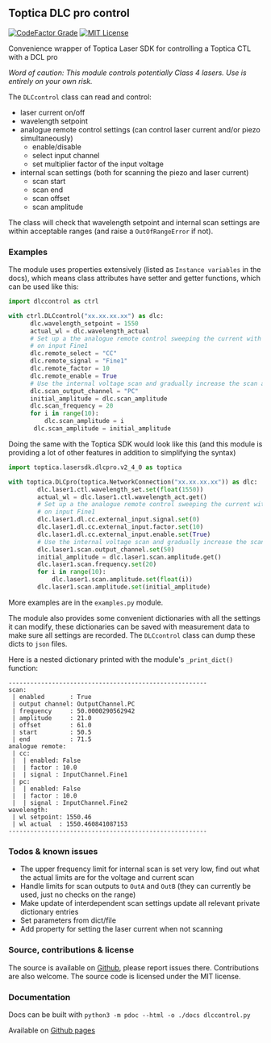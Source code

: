 ## Toptica DLC pro control

[![CodeFactor Grade](https://img.shields.io/codefactor/grade/github/asvela/dlc-control?style=flat-square)](https://www.codefactor.io/repository/github/asvela/dlc-control)
[![MIT License](https://img.shields.io/github/license/asvela/dlc-control?style=flat-square)](https://github.com/asvela/dlc-control/blob/main/LICENSE)

Convenience wrapper of Toptica Laser SDK for controlling a Toptica CTL with a DCL pro

*Word of caution: This module controls potentially Class 4 lasers.*
*Use is entirely on your own risk.*

The ``DLCcontrol`` class can read and control:

  * laser current on/off
  * wavelength setpoint
  * analogue remote control settings (can control laser current and/or piezo simultaneously)
    - enable/disable
    - select input channel
    - set multiplier factor of the input voltage
  * internal scan settings (both for scanning the piezo and laser
    current)
    - scan start
    - scan end
    - scan offset
    - scan amplitude


The class will check that wavelength setpoint and internal scan settings are
within acceptable ranges (and raise a ``OutOfRangeError`` if not).


### Examples

The module uses properties extensively (listed as `Instance variables` in the
docs), which means class attributes have setter and getter functions,
which can be used like this:

```python
import dlccontrol as ctrl

with ctrl.DLCcontrol("xx.xx.xx.xx") as dlc:
      dlc.wavelength_setpoint = 1550
      actual_wl = dlc.wavelength_actual
      # Set up a the analogue remote control sweeping the current with the
      # on input Fine1
      dlc.remote_select = "CC"
      dlc.remote_signal = "Fine1"
      dlc.remote_factor = 10
      dlc.remote_enable = True
      # Use the internal voltage scan and gradually increase the scan amplitude
      dlc.scan_output_channel = "PC"
      initial_amplitude = dlc.scan_amplitude
      dlc.scan_frequency = 20
      for i in range(10):
          dlc.scan_amplitude = i
       dlc.scan_amplitude = initial_amplitude
```

Doing the same with the Toptica SDK would look like this (and this module
is providing a lot of other features in addition to simplifying the syntax)

```python
import toptica.lasersdk.dlcpro.v2_4_0 as toptica

with toptica.DLCpro(toptica.NetworkConnection("xx.xx.xx.xx")) as dlc:
        dlc.laser1.ctl.wavelength_set.set(float(1550))
        actual_wl = dlc.laser1.ctl.wavelength_act.get()
        # Set up a the analogue remote control sweeping the current with the
        # on input Fine1
        dlc.laser1.dl.cc.external_input.signal.set(0)
        dlc.laser1.dl.cc.external_input.factor.set(10)
        dlc.laser1.dl.cc.external_input.enable.set(True)
        # Use the internal voltage scan and gradually increase the scan amplitude
        dlc.laser1.scan.output_channel.set(50)
        initial_amplitude = dlc.laser1.scan.amplitude.get()
        dlc.laser1.scan.frequency.set(20)
        for i in range(10):
            dlc.laser1.scan.amplitude.set(float(i))
        dlc.laser1.scan.amplitude.set(initial_amplitude)
```

More examples are in the `examples.py` module.

The module also provides some convenient dictionaries with all the settings it
can modify, these dictionaries can be saved with measurement data to make sure
all settings are recorded. The ``DLCcontrol`` class can dump these dicts to
``json`` files.

Here is a nested dictionary printed with the module's
`_print_dict()` function:

```
-------------------------------------------------------
scan:
 | enabled       : True
 | output channel: OutputChannel.PC
 | frequency     : 50.0000290562942
 | amplitude     : 21.0
 | offset        : 61.0
 | start         : 50.5
 | end           : 71.5
analogue remote:
 | cc:
 |  | enabled: False
 |  | factor : 10.0
 |  | signal : InputChannel.Fine1
 | pc:
 |  | enabled: False
 |  | factor : 10.0
 |  | signal : InputChannel.Fine2
wavelength:
 | wl setpoint: 1550.46
 | wl actual  : 1550.460841087153
-------------------------------------------------------
```


### Todos & known issues

  * The upper frequency limit for internal scan is set very low, find out what
    the actual limits are for the voltage and current scan
  * Handle limits for scan outputs to ``OutA`` and ``OutB`` (they can currently
    be used, just no checks on the range)
  * Make update of interdependent scan settings update all relevant private
    dictionary entries
  * Set parameters from dict/file
  * Add property for setting the laser current when not scanning


### Source, contributions & license

The source is available on [Github](https://github.com/asvela/dlc-control/),
please report issues there. Contributions are also welcome.
The source code is licensed under the MIT license.


### Documentation

Docs can be built with ``python3 -m pdoc --html -o ./docs dlccontrol.py``

Available on [Github pages](https://asvela.github.io/dlc-control/)

